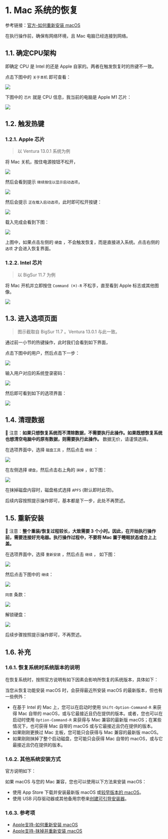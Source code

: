 # 1. Mac 系统的恢复

参考链接：[官方-如何重新安装 macOS](https://support.apple.com/zh-cn/HT204904)

在执行操作前，确保有网络环境，且 Mac 电脑已经连接到网络。

## 1.1. 确定CPU架构

即确定 CPU 是 Intel 的还是 Apple 自家的。两者在触发恢复时的热键不一致。

点击下图中的 `关于本机` 即可查看：

![](pics/20221114083926091_1678839926.png)

下图中的 `芯片` 就是 CPU 信息，我当前的电脑是 Apple M1 芯片：

![](pics/20221114084045408_474998349.png)


## 1.2. 触发热键

### 1.2.1. Apple 芯片

> 以 Ventura 13.0.1 系统为例

将 Mac 关机，按住电源按钮不松开，

![](pics/20221114093231036_1100535744.png)

然后会看到提示 `继续按住以显示启动选项`，

![](pics/20221114094818047_1028779396.png)

然后会提示 `正在载入启动选项`，此时即可松开按键：

![](pics/20221114094904485_1304466575.png)

载入完成会看到下图：

![](pics/20221114095301251_509173802.png)

上图中，如果点击左侧的 `硬盘` ，不会触发恢复，而是直接进入系统。点击右侧的 `选项` 才会进入恢复界面。


### 1.2.2. Intel 芯片

> 以 BigSur 11.7 为例

将 Mac 开机并立即按住 `Command (⌘)-R` 不松手，直至看到 Apple 标志或其他图像。

![](pics/20221114093601055_427597797.png)

## 1.3. 进入选项页面

> 图示截取自 BigSur 11.7 。Ventura 13.0.1 与此一致。

通过前一小节的热键操作，此时我们会看到如下界面，

点击下图中的用户，然后点击下一步：

![](pics/20221114101410778_629437781.png)

输入用户对应的系统登录密码：

![](pics/20221114101628091_456340145.png)

然后即可看到如下的选项界面：

![](pics/20221114101833226_1044713578.png)


## 1.4. 清理数据

📢  注意：**如果只想恢复系统而不清除数据，不需要执行此操作。如果既想恢复系统也想清空电脑中的原有数据，则需要执行此操作。** 数据无价，请谨慎选择。

在选项界面中，选择 `磁盘工具` ，然后点击 `继续` ：

![](pics/20221114102131602_674807574.png)

在左侧选择 `硬盘`，然后点击右上角的 `抹掉` ，如下图：

![](pics/20221114102701633_629756411.png)

在抹掉磁盘内容时，磁盘格式选择 `APFS` (默认即时此项)。

后续内容按照提示操作即可，基本都是下一步，此处不再赘述。

## 1.5. 重新安装

📢  注意：**整个重装/恢复过程较长，大致需要 3 个小时。因此，在开始执行操作前，需要连接好充电器。执行操作过程中，不要将 Mac 置于睡眠状态或合上上盖。**

在选项界面中，选择 `重新安装` ，然后点击 `继续` ， 如下图：

![](pics/20221114103411071_1516587261.png)

然后点击下图中的 `继续`：

![](pics/20221114103805277_798689384.png)

`同意` 条款：

![](pics/20221114103850465_1799683138.png)

解锁硬盘：

![](pics/20221114104333360_2114816018.png)

后续步骤按照提示操作即可，不再赘述。

## 1.6. 补充

### 1.6.1. 恢复系统时系统版本的说明

在恢复系统时，按照官方说明有如下因素会影响所恢复的系统版本，具体如下：

当您从恢复功能安装 macOS 时，会获得最近所安装 macOS 的最新版本，但也有一些例外：

* 在基于 Intel 的 Mac 上，您可以在启动时使用 `Shift-Option-Command-R` 来获得 Mac 自带的 macOS，或与它最接近且仍在提供的版本。或者，您也可以在启动时使用 `Option-Command-R` 来获得与 Mac 兼容的最新版 macOS；在某些情况下，也可获得 Mac 自带的 macOS 或与它最接近且仍在提供的版本。
* 如果刚刚更换过 Mac 主板，您可能只会获得与 Mac 兼容的最新版 macOS。
* 如果刚刚抹掉了整个启动磁盘，您可能只会获得 Mac 自带的 macOS，或与它最接近且仍在提供的版本。 

### 1.6.2. 其他系统安装方式

官方说明如下：

如果 macOS 与您的 Mac 兼容，您也可以使用以下方法来安装 macOS：

* 使用 App Store 下载并安装最新版 macOS 或[较早版本的 macOS](https://support.apple.com/zh-cn/HT211683)。
* 使用 USB 闪存驱动器或其他备用宗卷来[创建可引导安装器](https://support.apple.com/zh-cn/HT201372)。

### 1.6.3. 参考项

* [Apple支持-如何重新安装 macOS](https://support.apple.com/zh-cn/HT204904)
* [Apple支持-抹掉并重新安装 macOS](https://support.apple.com/zh-cn/guide/mac-help/mh27903/mac)
